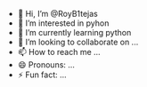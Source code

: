 - 👋 Hi, I’m @RoyB1tejas
- 👀 I’m interested in pyhon
- 🌱 I’m currently learning python
- 💞️ I’m looking to collaborate on ...
- 📫 How to reach me ...
- 😄 Pronouns: ...
- ⚡ Fun fact: ...

<!---
RoyB1tejas/RoyB1tejas is a ✨ special ✨ repository because its `README.md` (this file) appears on your GitHub profile.
You can click the Preview link to take a look at your changes.
--->
